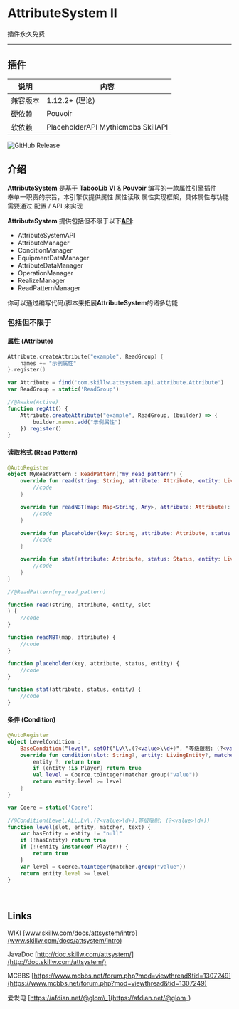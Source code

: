 # AttributeSystem II

插件永久免费

---

## 插件

| 说明   | 内容                                 |
|------|------------------------------------|
| 兼容版本 | 1.12.2+ (理论)                       |
| 硬依赖  | Pouvoir                            |
| 软依赖  | PlaceholderAPI Mythicmobs SkillAPI |

![GitHub Release](https://img.shields.io/github/v/release/Skillw/AttributeSystem)


## 介绍

**AttributeSystem** 是基于 **TabooLib VI** & **Pouvoir** 编写的一款属性引擎插件  
奉单一职责的宗旨，本引擎仅提供属性 属性读取 属性实现框架，具体属性与功能需要通过 配置 / API 来实现

**AttributeSystem** 提供包括但不限于以下[**API**](http://doc.skillw.com/attsystem/):

- AttributeSystemAPI
- AttributeManager
- ConditionManager
- EquipmentDataManager
- AttributeDataManager
- OperationManager
- RealizeManager
- ReadPatternManager

你可以通过编写代码/脚本来拓展**AttributeSystem**的诸多功能

### 包括但不限于

#### 属性 (Attribute)

```kotlin
Attribute.createAttribute("example", ReadGroup) {
    names += "示例属性"
}.register()
```

```javascript
var Attribute = find('com.skillw.attsystem.api.attribute.Attribute')
var ReadGroup = static('ReadGroup')

//@Awake(Active)
function regAtt() {
    Attribute.createAttribute("example", ReadGroup, (builder) => {
        builder.names.add("示例属性")
    }).register()
}
```

#### 读取格式 (Read Pattern)

```kotlin
@AutoRegister
object MyReadPattern : ReadPattern("my_read_pattern") {
    override fun read(string: String, attribute: Attribute, entity: LivingEntity?, slot: String?): Status? {
        //code
    }

    override fun readNBT(map: Map<String, Any>, attribute: Attribute): Status? {
        //code
    }

    override fun placeholder(key: String, attribute: Attribute, status: Status, entity: LivingEntity?): Any? {
        //code
    }

    override fun stat(attribute: Attribute, status: Status, entity: LivingEntity?): TellrawJson {
        //code
    }
}
```

```javascript
//@ReadPattern(my_read_pattern)

function read(string, attribute, entity, slot
) {
    //code
}

function readNBT(map, attribute) {
    //code
}

function placeholder(key, attribute, status, entity) {
    //code
}

function stat(attribute, status, entity) {
    //code
}
```

#### 条件 (Condition)

```kotlin
@AutoRegister
object LevelCondition :
    BaseCondition("level", setOf("Lv\\.(?<value>\\d+)", "等级限制: (?<value>\\d+)"), ConditionType.ALL) {
    override fun condition(slot: String?, entity: LivingEntity?, matcher: Matcher, text: String): Boolean {
        entity ?: return true
        if (entity !is Player) return true
        val level = Coerce.toInteger(matcher.group("value"))
        return entity.level >= level
    }
}
```

```javascript
var Coere = static('Coere')

//@Condition(Level,ALL,Lv\.(?<value>\d+),等级限制: (?<value>\d+))
function level(slot, entity, matcher, text) {
    var hasEntity = entity != "null"
    if (!hasEntity) return true
    if (!(entity instanceof Player)) {
        return true
    }
    var level = Coerce.toInteger(matcher.group("value"))
    return entity.level >= level
}

```

<br/>

## Links

WIKI [www.skillw.com/docs/attsystem/intro](www.skillw.com/docs/attsystem/intro)

JavaDoc [http://doc.skillw.com/attsystem/](http://doc.skillw.com/attsystem/)

MCBBS [https://www.mcbbs.net/forum.php?mod=viewthread&tid=1307249](https://www.mcbbs.net/forum.php?mod=viewthread&tid=1307249)

爱发电 [https://afdian.net/@glom\_](https://afdian.net/@glom_)
